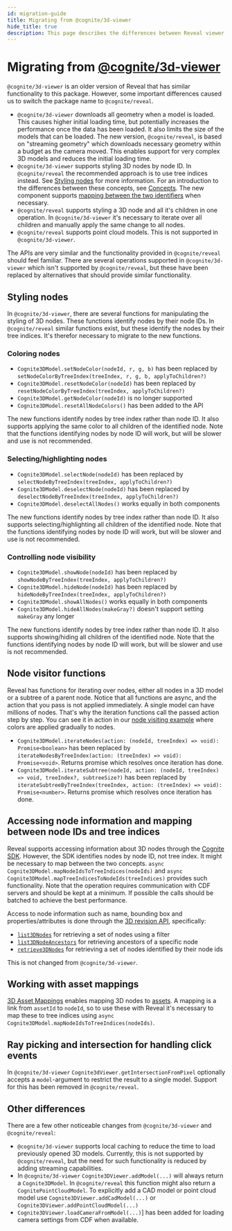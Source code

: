 ```yaml
---
id: migration-guide
title: Migrating from @cognite/3d-viewer
hide_title: true
description: This page describes the differences between Reveal viewer and @cognite/3d-viewer, which is an older version of Reveal with similar functionality. 
---
```


# Migrating from [@cognite/3d‑viewer](https://www.npmjs.com/package/@cognite/3d-viewer)

`@cognite/3d-viewer` is an older version of Reveal that has similar functionality to this package. However, some important differences caused us to switch the package name to `@cognite/reveal`.

- `@cognite/3d-viewer` downloads all geometry when a model is loaded. This causes higher initial loading time, but potentially increases the performance once the data has been loaded. It also limits the size of the models that can be loaded. The new version, `@cognite/reveal`, is based on "streaming geometry" which downloads necessary geometry within a budget as the camera moved. This enables support for very complex 3D models and reduces the initial loading time.
- `@cognite/3d-viewer` supports styling 3D nodes by node ID. In `@cognite/reveal` the recommended approach is to use tree indices instead. See [Styling nodes](#styling-nodes) for more information. For an introduction to the differences between these concepts, see [Concepts](./concepts.md). The new component supports [mapping between the two identifiers](#accessing-node-information-and-mapping-between-node-ids-and-tree-indices) when necessary.
- `@cognite/reveal` supports styling a 3D node and all it's children in one operation. In `@cognite/3d-viewer` it's necessary to iterate over all children and manually apply the same change to all nodes.
- `@cognite/reveal` supports point cloud models. This is not supported in `@cognite/3d-viewer`.

The APIs are very similar and the functionality provided in `@cognite/reveal` should feel familiar. There are several operations supported in `@cognite/3d-viewer` which isn't supported by `@cognite/reveal`, but these have been replaced by alternatives that should provide similar functionality.

## Styling nodes

In `@cognite/3d-viewer`, there are several functions for manipulating the styling of 3D nodes. These functions identify nodes by their node IDs. In `@cognite/reveal` similar functions exist, but these identify the nodes by their tree indices. It's therefor necessary to migrate to the new functions.

### Coloring nodes

- `Cognite3DModel.setNodeColor(nodeId, r, g, b)` has been replaced by `setNodeColorByTreeIndex(treeIndex, r, g, b, applyToChildren?)`
- `Cognite3DModel.resetNodeColor(nodeId)` has been replaced by `resetNodeColorByTreeIndex(treeIndex, applyToChildren?)`
- `Cognite3DModel.getNodeColor(nodeId)` is no longer supported
- `Cognite3DModel.resetAllNodeColors()` has been added to the API

The new functions identify nodes by tree index rather than node ID. It also supports applying the same color to all children of the identified node. Note that the functions identifying nodes by node ID will work, but will be slower and use is not recommended.

### Selecting/highlighting nodes

- `Cognite3DModel.selectNode(nodeId)` has been replaced by `selectNodeByTreeIndex(treeIndex, applyToChildren?)`
- `Cognite3DModel.deselectNode(nodeId)` has been replaced by `deselectNodeByTreeIndex(treeIndex, applyToChildren?)`
- `Cognite3DModel.deselectAllNodes()` works equally in both components

The new functions identify nodes by tree index rather than node ID. It also supports selecting/highlighting all children of the identified node. Note that the functions identifying nodes by node ID will work, but will be slower and use is not recommended.

### Controlling node visibility

- `Cognite3DModel.showNode(nodeId)` has been replaced by `showNodeByTreeIndex(treeIndex, applyToChildren?)`
- `Cognite3DModel.hideNode(nodeId)` has been replaced by `hideNodeByTreeIndex(treeIndex, applyToChildren?)`
- `Cognite3DModel.showAllNodes()` works equally in both components
- `Cognite3DModel.hideAllNodes(makeGray?)` doesn't support setting `makeGray` any longer

The new functions identify nodes by tree index rather than node ID. It also supports showing/hiding all children of the identified node. Note that the functions identifying nodes by node ID will work, but will be slower and use is not recommended.

## Node visitor functions

Reveal has functions for iterating over nodes, either all nodes in a 3D model or a subtree of a parent node.
Notice that all functions are async, and the action that you pass is not applied immediately.
A single model can have millions of nodes. That's why the iteration functions call the passed action step by step.
You can see it in action in our [node visiting example](./examples/node-visiting.mdx) where colors are applied gradually to nodes.

- `Cognite3DModel.iterateNodes(action: (nodeId, treeIndex) => void): Promise<boolean>` has been replaced by `iterateNodesByTreeIndex(action: (treeIndex) => void): Promise<void>`. Returns promise which resolves once iteration has done. 
- `Cognite3DModel.iterateSubtree(nodeId, action: (nodeId, treeIndex) => void, treeIndex?, subtreeSize?)` has been replaced by `iterateSubtreeByTreeIndex(treeIndex, action: (treeIndex) => void): Promise<number>`. Returns promise which resolves once iteration has done.

## Accessing node information and mapping between node IDs and tree indices

Reveal supports accessing information about 3D nodes through the [Cognite SDK](https://cognitedata.github.io/cognite-sdk-js/classes/revisions3dapi.html). However, the SDK identifies nodes by node ID, not tree index. It might be necessary to map between the two concepts. `async Cognite3DModel.mapNodeIdsToTreeIndices(nodeIds)` and `async Cognite3DModel.mapTreeIndicesToNodeIds(treeIndices)` provides such functionality. Note that the operation requires communication with CDF servers and should be kept at a minimum. If possible the calls should be batched to achieve the best performance.

Access to node information such as name, bounding box and properties/attributes is done through the [3D revision API](https://cognitedata.github.io/cognite-sdk-js/classes/revisions3dapi.html), specifically:

- [`list3DNodes`](https://cognitedata.github.io/cognite-sdk-js/classes/revisions3dapi.html#list3dnodes) for retrieving a set of nodes using a filter
- [`list3DNodeAncestors`](https://cognitedata.github.io/cognite-sdk-js/classes/revisions3dapi.html#list3dnodeancestors) for retrieving ancestors of a specific node
- [`retrieve3DNodes`](https://cognitedata.github.io/cognite-sdk-js/classes/revisions3dapi.html#retrieve3dnodes) for retrieving a set of nodes identified by their node ids

This is not changed from `@cognite/3d-viewer`.

## Working with asset mappings

[3D Asset Mappings](https://docs.cognite.com/api/v1/#tag/3D-Asset-Mapping) enables mapping 3D nodes to [assets](https://docs.cognite.com/api/v1/#tag/Assets). A mapping is a link from `assetId` to `nodeId`, so to use these with Reveal it's necessary to map these to tree indices using `async Cognite3DModel.mapNodeIdsToTreeIndices(nodeIds)`.

## Ray picking and intersection for handling click events

In `@cognite/3d-viewer` `Cognite3dViewer.getIntersectionFromPixel` optionally accepts a `model`-argument to restrict the result to a single model. Support for this has been removed in `@cognite/reveal`.

## Other differences

There are a few other noticeable changes from `@cognite/3d-viewer` and `@cognite/reveal`:

- `@cognite/3d-viewer` supports local caching to reduce the time to load previously opened 3D models. Currently, this is not supported by `@cognite/reveal`, but the need for such functionality is reduced by adding streaming capabilities.
- In `@cognite/3d-viewer` `Cognite3DViewer.addModel(...)` will always return a `Cognite3DModel`. In `@cognite/reveal` this function might also return a `CognitePointCloudModel`. To explicitly add a CAD model or point cloud model use `Cognite3DViewer.addCadModel(...)` or `Cognite3DViewer.addPointCloudModel(...)`
- `Cognite3DViewer.loadCameraFromModel(...)`] has been added for loading camera settings from CDF when available.
